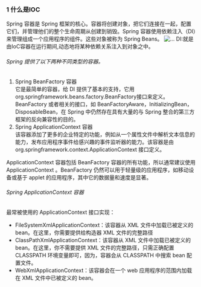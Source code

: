 ### 1 什么是IOC
Spring 容器是 Spring 框架的核心。容器将创建对象，把它们连接在一起，配置它们，并管理他们的整个生命周期从创建到销毁。Spring 容器使用依赖注入（DI）来管理组成一个应用程序的组件。这些对象被称为 Spring Beans。
![...](http://7xi2wq.com1.z0.glb.clouddn.com/container-magic.png)
DI:就是由IoC容器在运行期间,动态地将某种依赖关系注入到对象之中。

###### Spring 提供了以下两种不同类型的容器。  
1.	Spring BeanFactory 容器  
它是最简单的容器，给 DI 提供了基本的支持，它用 org.springframework.beans.factory.BeanFactory接口来定义。BeanFactory 或者相关的接口，如 BeanFactoryAware，InitializingBean，DisposableBean，在 Spring 中仍然存在具有大量的与 Spring 整合的第三方框架的反向兼容性的目的。  
2.	Spring ApplicationContext 容器  
该容器添加了更多的企业特定的功能，例如从一个属性文件中解析文本信息的能力，发布应用程序事件给感兴趣的事件监听器的能力。该容器是由org.springframework.context.ApplicationContext 接口定义。  

ApplicationContext 容器包括 BeanFactory 容器的所有功能，所以通常建议使用ApplicationContext 。BeanFactory 仍然可以用于轻量级的应用程序，如移动设备或基于 applet 的应用程序，其中它的数据量和速度是显著。
###### Spring ApplicationContext 容器
最常被使用的 ApplicationContext 接口实现：  

* FileSystemXmlApplicationContext：该容器从 XML 文件中加载已被定义的 bean。在这里，你需要提供给构造器 XML 文件的完整路径
* ClassPathXmlApplicationContext：该容器从 XML 文件中加载已被定义的 bean。在这里，你不需要提供 XML 文件的完整路径，只需正确配置 CLASSPATH 环境变量即可，因为，容器会从 CLASSPATH 中搜索 bean 配置文件。
* WebXmlApplicationContext：该容器会在一个 web 应用程序的范围内加载在 XML 文件中已被定义的 bean。